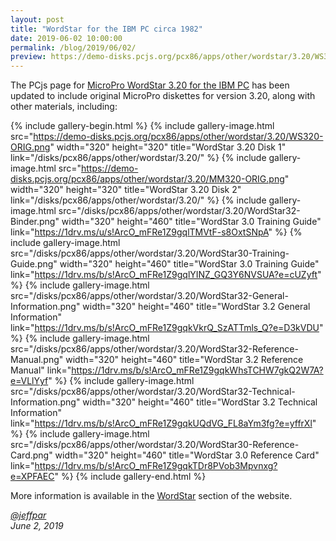 ```yaml
---
layout: post
title: "WordStar for the IBM PC circa 1982"
date: 2019-06-02 10:00:00
permalink: /blog/2019/06/02/
preview: https://demo-disks.pcjs.org/pcx86/apps/other/wordstar/3.20/WS320-ORIG.png
---
```


The PCjs page for [MicroPro WordStar 3.20 for the IBM PC](/disks/pcx86/apps/other/wordstar/3.20/)
has been updated to include original MicroPro diskettes for version 3.20, along with other materials,
including:

{% include gallery-begin.html %}
{% include gallery-image.html src="https://demo-disks.pcjs.org/pcx86/apps/other/wordstar/3.20/WS320-ORIG.png" width="320" height="320" title="WordStar 3.20 Disk 1" link="/disks/pcx86/apps/other/wordstar/3.20/" %}
{% include gallery-image.html src="https://demo-disks.pcjs.org/pcx86/apps/other/wordstar/3.20/MM320-ORIG.png" width="320" height="320" title="WordStar 3.20 Disk 2" link="/disks/pcx86/apps/other/wordstar/3.20/" %}
{% include gallery-image.html src="/disks/pcx86/apps/other/wordstar/3.20/WordStar32-Binder.png" width="320" height="460" title="WordStar 3.0 Training Guide" link="https://1drv.ms/u/s!ArcO_mFRe1Z9gqlTMVtF-s8OxtSNpA" %}
{% include gallery-image.html src="/disks/pcx86/apps/other/wordstar/3.20/WordStar30-Training-Guide.png" width="320" height="460" title="WordStar 3.0 Training Guide" link="https://1drv.ms/b/s!ArcO_mFRe1Z9gqlYINZ_GQ3Y6NVSUA?e=cUZyft" %}
{% include gallery-image.html src="/disks/pcx86/apps/other/wordstar/3.20/WordStar32-General-Information.png" width="320" height="460" title="WordStar 3.2 General Information" link="https://1drv.ms/b/s!ArcO_mFRe1Z9gqkVkrQ_SzATTmls_Q?e=D3kVDU" %}
{% include gallery-image.html src="/disks/pcx86/apps/other/wordstar/3.20/WordStar32-Reference-Manual.png" width="320" height="460" title="WordStar 3.2 Reference Manual" link="https://1drv.ms/b/s!ArcO_mFRe1Z9gqkWhsTCHW7gkQ2W7A?e=VLlYyf" %}
{% include gallery-image.html src="/disks/pcx86/apps/other/wordstar/3.20/WordStar32-Technical-Information.png" width="320" height="460" title="WordStar 3.2 Technical Information" link="https://1drv.ms/b/s!ArcO_mFRe1Z9gqkUQdVG_FL8aYm3fg?e=yffrXl" %}
{% include gallery-image.html src="/disks/pcx86/apps/other/wordstar/3.20/WordStar30-Reference-Card.png" width="320" height="460" title="WordStar 3.0 Reference Card" link="https://1drv.ms/b/s!ArcO_mFRe1Z9gqkTDr8PVob3Mpvnxg?e=XPFAEC" %}
{% include gallery-end.html %}

More information is available in the [WordStar](/disks/pcx86/apps/other/wordstar/) section of the website.

*[@jeffpar](https://jeffpar.com)*  
*June 2, 2019*
